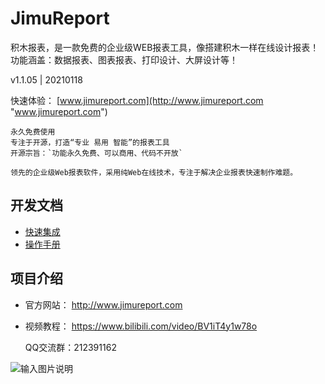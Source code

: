 # JimuReport

积木报表，是一款免费的企业级WEB报表工具，像搭建积木一样在线设计报表！功能涵盖：数据报表、图表报表、打印设计、大屏设计等！


v1.1.05 | 20210118

快速体验： [www.jimureport.com](http://www.jimureport.com "www.jimureport.com")


```
永久免费使用
专注于开源，打造“专业 易用 智能”的报表工具
开源宗旨：`功能永久免费、可以商用、代码不开放`

领先的企业级Web报表软件，采用纯Web在线技术，专注于解决企业报表快速制作难题。

```




开发文档
-----------------------------------

- [快速集成](http://report.jeecg.com/2078875)
- [操作手册](http://report.jeecg.com/1423422)






项目介绍
-----------------------------------

- 官方网站： http://www.jimureport.com
- 视频教程： https://www.bilibili.com/video/BV1iT4y1w78o



  QQ交流群：212391162

![输入图片说明](https://oscimg.oschina.net/oscnet/up-093c83cd5f01bbbd6021c97c74af3df07f8.png "在这里输入图片标题")
